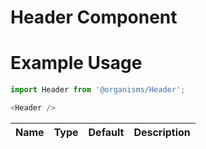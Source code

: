 # Header Component

# Example Usage
```js
import Header from '@organisms/Header';

<Header />
```

Name    | Type      | Default       | Description               |
--------|-----------|---------------|---------------------------|